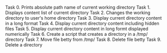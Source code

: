 Task 0. Prints absolute path name of current working directory
Task 1. Displays content list of current directory 
Task 2. Changes the working directory to user's home directory
Task 3. Display current directory content in a long format
Task 4. Display current directory content including hidden files
Task 5. Display current directory content in long formt displayed numerically
Task 6. Create a script that creates a directory in a /tmp/ directory
Task 7. Move file betty from /tmp/
Task 8. Delete file betty
Task 9. Delete a directory
